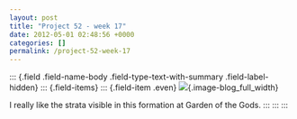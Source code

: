 ```yaml
---
layout: post
title: "Project 52 - week 17"
date: 2012-05-01 02:48:56 +0000
categories: []
permalink: /project-52-week-17
---
```

::: {.field .field-name-body .field-type-text-with-summary .field-label-hidden}
::: {.field-items}
::: {.field-item .even}
![](http://reluctanthacker.rollett.org/sites/default/files/styles/blog_full_width/public/ggods_strata.jpg){.image-blog_full_width}

I really like the strata visible in this formation at Garden of the
Gods.
:::
:::
:::

